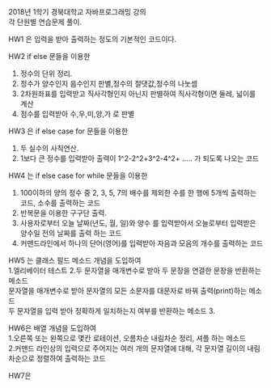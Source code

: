 2018년 1학기 경북대학교 자바프로그래밍 강의  
각 단원별 연습문제 풀이.

  HW1 은 입력을 받아 출력하는 정도의 기본적인 코드이다. 
  
  HW2 if else 문들을 이용한
   1. 정수의 단위 정리.  
   2. 정수가 양수인지 음수인지 판별,정수의 절댓값,정수의 나눗셈  
   3. 2차원좌표를 입력받고 직사각형인지 아닌지 판별하여 직사각형이면 둘레, 넓이를 계산  
   4. 점수를 입력받아 수,우,미,양,가 로 판별  
  
  HW3 은 if else case for 문들을 이용한  
   1. 두 실수의 사칙연산.
   2. 1보다 큰 정수를 입력받아 출력이 1^2-2^2+3^2-4^2+ ..... 가 되도록 나오는 코드       
  
  HW4 는  if else case for while 문들을 이용한  
   1. 100이하의 양의 정수 중 2, 3, 5, 7의 배수를 제외한 수를 한 행에 5개씩 출력하는 코드, 소수를 출력하는 코드  
   2. 반복문을 이용한 구구단 출력.
   3. 사용자로부터 오늘 날짜(년도, 월, 일)와 양수 를 입력받아서 오늘로부터 입력받은 양수일 전의 날짜를 출력 하는 코드 
   4. 커맨드라인에서 하나의 단어(영어)를 입력받아 자음과 모음의 개수를 출력하는 코드 
 
  HW5 는 클래스 필드 메소드 개념을 도입하여  
    1.엘리베이터 테스트
    2.두 문자열을 매개변수로 받아 두 문장을 연결한 문장을 반환하는 메소드  
    문자열을 매개변수로 받아 문자열의 모든 소문자를 대문자로 바꿔 출력(print)하는 메소드  
    두 문자열을 입력 받아 정확하게 일치하는지 여부를 반환하는 메소드
    3.
 
  HW6은 배열 개념을 도입하여   
    1.오른쪽 또는 왼쪽으로 몇칸 로테이션, 오름차순 내림차순 정리, 셔플 하는 메소드  
    2.커맨드 라인상의 입력으로 주어지는 여러 개의 문자열에 대해, 각 문자열 길이의 내림차순으로 정렬하여 출력하는 코드 
  
HW7은  
 

